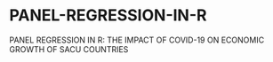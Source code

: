 # PANEL-REGRESSION-IN-R
PANEL REGRESSION IN R: THE IMPACT OF COVID-19 ON ECONOMIC GROWTH OF SACU COUNTRIES
